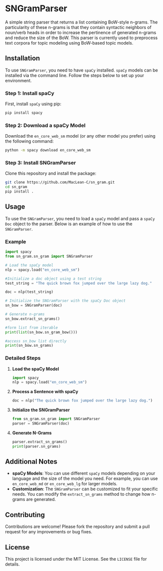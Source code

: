 # SNGramParser

A simple string parser that returns a list containing BoW-style n-grams. The particularity of these n-grams is that they contain syntactic neighbors of noun/verb heads in order to increase the pertinence of generated n-grams and reduce the size of the BoW. This parser is currently used to preprocess text corpora for topic modeling using BoW-based topic models.

## Installation

To use `SNGramParser`, you need to have `spaCy` installed. `spaCy` models can be installed via the command line. Follow the steps below to set up your environment.

### Step 1: Install spaCy

First, install `spaCy` using pip:

```sh
pip install spacy
```

### Step 2: Download a spaCy Model

Download the `en_core_web_sm` model (or any other model you prefer) using the following command:

```sh
python -m spacy download en_core_web_sm
```

### Step 3: Install SNGramParser

Clone this repository and install the package:

```sh
git clone https://github.com/MacLean-C/sn_gram.git
cd sn_gram
pip install .
```

## Usage

To use the `SNGramParser`, you need to load a `spaCy` model and pass a `spaCy` `Doc` object to the parser. Below is an example of how to use the `SNGramParser`.

### Example

```python
import spacy
from sn_gram.sn_gram import SNGramParser

# Load the spaCy model
nlp = spacy.load("en_core_web_sm")

#Initialize a doc object using a test string
test_string = "The quick brown fox jumped over the large lazy dog."

doc = nlp(test_string)

# Initialize the SNGramParser with the spaCy Doc object
sn_bow = SNGramParser(doc)

# Generate n-grams
sn_bow.extract_sn_grams()

#form list from iterable
print(list(sn_bow.sn_gram_bow()))

#access sn_bow list directly
print(sn_bow.sn_grams)
```

### Detailed Steps

1. **Load the spaCy Model**

    ```python
    import spacy
    nlp = spacy.load("en_core_web_sm")
    ```

2. **Process a Sentence with spaCy**

    ```python
    doc = nlp("The quick brown fox jumped over the large lazy dog.")
    ```

3. **Initialize the SNGramParser**

    ```python
    from sn_gram.sn_gram import SNGramParser
    parser = SNGramParser(doc)
    ```

4. **Generate N-Grams**

    ```python
    parser.extract_sn_grams()
    print(parser.sn_grams)
    ```

## Additional Notes

- **spaCy Models**: You can use different `spaCy` models depending on your language and the size of the model you need. For example, you can use `en_core_web_md` or `en_core_web_lg` for larger models.
- **Customization**: The `SNGramParser` can be customized to fit your specific needs. You can modify the `extract_sn_grams` method to change how n-grams are generated.

## Contributing

Contributions are welcome! Please fork the repository and submit a pull request for any improvements or bug fixes.

## License

This project is licensed under the MIT License. See the `LICENSE` file for details.

